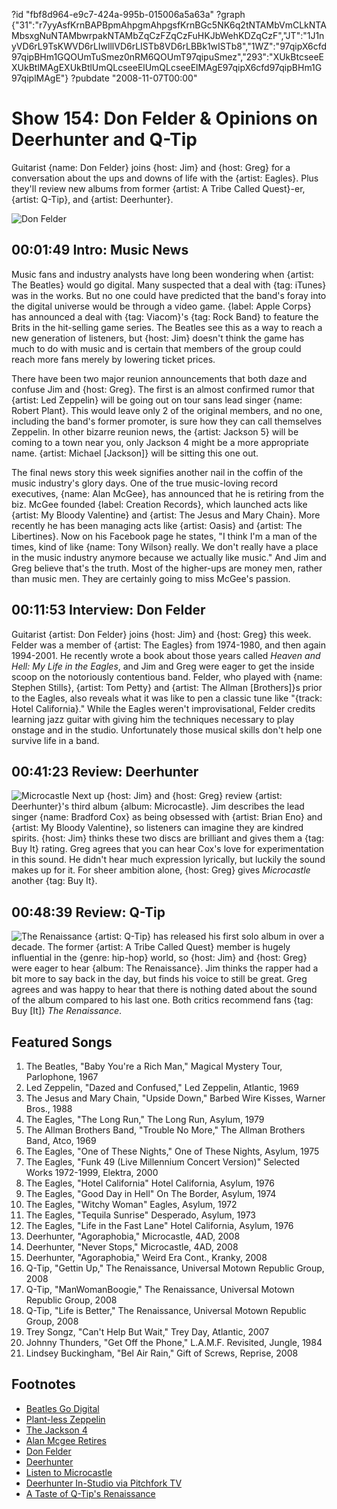 ?id "fbf8d964-e9c7-424a-995b-015006a5a63a"
?graph {"31":"r7yyAsfKrnBAPBpmAhpgmAhpgsfKrnBGc5NK6q2tNTAMbVmCLkNTAMbsxgNuNTAMbwrpakNTAMbZqCzFZqCzFuHKJbWehKDZqCzF","JT":"1J1nyVD6rL9TsKWVD6rLIwlllVD6rLISTb8VD6rLBBk1wISTb8","1WZ":"97qipX6cfd97qipBHm1GQOUmTuSmez0nRM6QOUmT97qipuSmez","293":"XUkBtcseeEXUkBtlMAgEXUkBtlUmQLcseeElUmQLcseeElMAgE97qipX6cfd97qipBHm1G97qiplMAgE"}
?pubdate "2008-11-07T00:00"

# Show 154: Don Felder & Opinions on Deerhunter and Q-Tip
Guitarist {name: Don Felder} joins {host: Jim} and {host: Greg} for a conversation about the ups and downs of life with the {artist: Eagles}. Plus they'll review new albums from former {artist: A Tribe Called Quest}-er, {artist: Q-Tip}, and {artist: Deerhunter}.

![Don Felder](https://static.soundopinions.org/images/2008/don_felder.jpg)

## 00:01:49 Intro: Music News
Music fans and industry analysts have long been wondering when {artist: The Beatles} would go digital. Many suspected that a deal with {tag: iTunes} was in the works. But no one could have predicted that the band's foray into the digital universe would be through a video game. {label: Apple Corps} has announced a deal with {tag: Viacom}'s {tag: Rock Band} to feature the Brits in the hit-selling game series. The Beatles see this as a way to reach a new generation of listeners, but {host: Jim} doesn't think the game has much to do with music and is certain that members of the group could reach more fans merely by lowering ticket prices.

There have been two major reunion announcements that both daze and confuse Jim and {host: Greg}. The first is an almost confirmed rumor that {artist: Led Zeppelin} will be going out on tour sans lead singer {name: Robert Plant}. This would leave only 2 of the original members, and no one, including the band's former promoter, is sure how they can call themselves Zeppelin. In other bizarre reunion news, the {artist: Jackson 5} will be coming to a town near you, only Jackson 4 might be a more appropriate name. {artist: Michael [Jackson]} will be sitting this one out.

The final news story this week signifies another nail in the coffin of the music industry's glory days. One of the true music-loving record executives, {name: Alan McGee}, has announced that he is retiring from the biz. McGee founded {label: Creation Records}, which launched acts like {artist: My Bloody Valentine} and {artist: The Jesus and Mary Chain}. More recently he has been managing acts like {artist: Oasis} and {artist: The Libertines}. Now on his Facebook page he states, "I think I'm a man of the times, kind of like {name: Tony Wilson} really. We don't really have a place in the music industry anymore because we actually like music." And Jim and Greg believe that's the truth. Most of the higher-ups are money men, rather than music men. They are certainly going to miss McGee's passion.

## 00:11:53 Interview: Don Felder
Guitarist {artist: Don Felder} joins {host: Jim} and {host: Greg} this week. Felder was a member of {artist: The Eagles} from 1974-1980, and then again 1994-2001. He recently wrote a book about those years called *Heaven and Hell: My Life in the Eagles*, and Jim and Greg were eager to get the inside scoop on the notoriously contentious band. Felder, who played with {name: Stephen Stills}, {artist: Tom Petty} and {artist: The Allman [Brothers]}s prior to the Eagles, also reveals what it was like to pen a classic tune like "{track: Hotel California}." While the Eagles weren't improvisational, Felder credits learning jazz guitar with giving him the techniques necessary to play onstage and in the studio. Unfortunately those musical skills don't help one survive life in a band.

## 00:41:23 Review: Deerhunter
![Microcastle](https://static.soundopinions.org/assets/154/1WZ0.jpg)
Next up {host: Jim} and {host: Greg} review {artist: Deerhunter}'s third album {album: Microcastle}. Jim describes the lead singer {name: Bradford Cox} as being obsessed with {artist: Brian Eno} and {artist: My Bloody Valentine}, so listeners can imagine they are kindred spirits. {host: Jim} thinks these two discs are brilliant and gives them a {tag: Buy It} rating. Greg agrees that you can hear Cox's love for experimentation in this sound. He didn't hear much expression lyrically, but luckily the sound makes up for it. For sheer ambition alone, {host: Greg} gives *Microcastle* another {tag: Buy It}.

## 00:48:39 Review: Q-Tip
![The Renaissance](https://static.soundopinions.org/assets/154/2930.jpg)
{artist: Q-Tip} has released his first solo album in over a decade. The former {artist: A Tribe Called Quest} member is hugely influential in the {genre: hip-hop} world, so {host: Jim} and {host: Greg} were eager to hear {album: The Renaissance}. Jim thinks the rapper had a bit more to say back in the day, but finds his voice to still be great. Greg agrees and was happy to hear that there is nothing dated about the sound of the album compared to his last one. Both critics recommend fans {tag: Buy [It]} *The Renaissance*.

## Featured Songs
1. The Beatles, "Baby You're a Rich Man," Magical Mystery Tour, Parlophone, 1967
2. Led Zeppelin, "Dazed and Confused," Led Zeppelin, Atlantic, 1969
3. The Jesus and Mary Chain, "Upside Down," Barbed Wire Kisses, Warner Bros., 1988
4. The Eagles, "The Long Run," The Long Run, Asylum, 1979
5. The Allman Brothers Band, "Trouble No More," The Allman Brothers Band, Atco, 1969
6. The Eagles, "One of These Nights," One of These Nights, Asylum, 1975
7. The Eagles, "Funk 49 (Live Millennium Concert Version)" Selected Works 1972-1999, Elektra, 2000
8. The Eagles, "Hotel California" Hotel California, Asylum, 1976
9. The Eagles, "Good Day in Hell" On The Border, Asylum, 1974
10. The Eagles, "Witchy Woman" Eagles, Asylum, 1972
11. The Eagles, "Tequila Sunrise" Desperado, Asylum, 1973
12. The Eagles, "Life in the Fast Lane" Hotel California, Asylum, 1976
13. Deerhunter, "Agoraphobia," Microcastle, 4AD, 2008
14. Deerhunter, "Never Stops," Microcastle, 4AD, 2008
15. Deerhunter, "Agoraphobia," Weird Era Cont., Kranky, 2008
16. Q-Tip, "Gettin Up," The Renaissance, Universal Motown Republic Group, 2008
17. Q-Tip, "ManWomanBoogie," The Renaissance, Universal Motown Republic Group, 2008
18. Q-Tip, "Life is Better," The Renaissance, Universal Motown Republic Group, 2008
19. Trey Songz, "Can't Help But Wait," Trey Day, Atlantic, 2007
20. Johnny Thunders, "Get Off the Phone," L.A.M.F. Revisited, Jungle, 1984
21. Lindsey Buckingham, "Bel Air Rain," Gift of Screws, Reprise, 2008

## Footnotes
- [Beatles Go Digital](http://www.billboard.com/articles/news/269284/the-beatles-finally-go-digital-with-september-rock-band)
- [Plant-less Zeppelin](https://www.theguardian.com/music/2008/oct/28/led-zeppelin-singer-reunite-auditions)
- [The Jackson 4](http://www.pastemagazine.com/articles/2008/11/jackson-5-to-reunite-in-2009-sans-michael.html)
- [Alan Mcgee Retires](http://www.theguardian.com/music/2008/oct/30/alan-mcgee-retirement-oasis)
- [Don Felder](http://www.donfelder.com/)
- [Deerhunter](http://4ad.com/artists/deerhunter)
- [Listen to Microcastle](https://www.youtube.com/watch?v=PSzbT23rV3I)
- [Deerhunter In-Studio via Pitchfork TV](https://www.youtube.com/watch?v=U4V2GHw3jls)
- [A Taste of Q-Tip's Renaissance](https://www.youtube.com/watch?v=8hRE83E7QwM)
